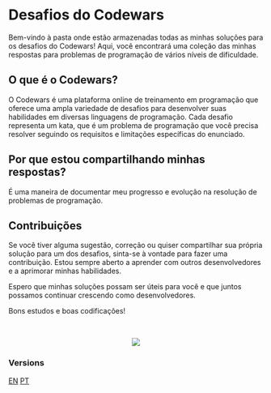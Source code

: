 # Desafios do Codewars

Bem-vindo à pasta onde estão armazenadas todas as minhas soluções para os desafios do Codewars! Aqui, você encontrará uma coleção das minhas respostas para problemas de programação de vários níveis de dificuldade.

## O que é o Codewars?

O Codewars é uma plataforma online de treinamento em programação que oferece uma ampla variedade de desafios para desenvolver suas habilidades em diversas linguagens de programação. Cada desafio representa um kata, que é um problema de programação que você precisa resolver seguindo os requisitos e limitações específicas do enunciado.

## Por que estou compartilhando minhas respostas?

É uma maneira de documentar meu progresso e evolução na resolução de problemas de programação.

## Contribuições

Se você tiver alguma sugestão, correção ou quiser compartilhar sua própria solução para um dos desafios, sinta-se à vontade para fazer uma contribuição. Estou sempre aberto a aprender com outros desenvolvedores e a aprimorar minhas habilidades.

Espero que minhas soluções possam ser úteis para você e que juntos possamos continuar crescendo como desenvolvedores.

Bons estudos e boas codificações!

<br/>

<p align="center">
  <img src="https://www.codewars.com/users/Haghalaz/badges/large">
</p>

### Versions

[EN](README.md)
[PT](README-pt.md)
